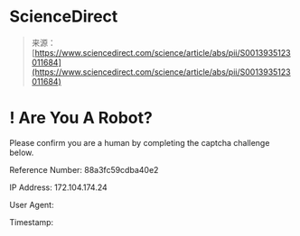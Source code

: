 <!--yml
category: 未分类
date: 2024-05-27 14:35:41
-->

# ScienceDirect

> 来源：[https://www.sciencedirect.com/science/article/abs/pii/S0013935123011684](https://www.sciencedirect.com/science/article/abs/pii/S0013935123011684)

# ! Are You A Robot?

Please confirm you are a human by completing the captcha challenge below.

Reference Number: 88a3fc59cdba40e2

IP Address: 172.104.174.24

User Agent:

Timestamp: